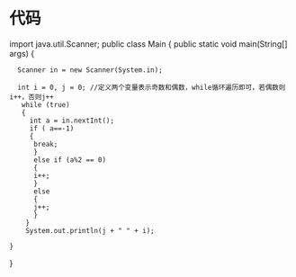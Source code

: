



# 代码



import java.util.Scanner;
public class Main {
public static void main(String[] args) {
      
      Scanner in = new Scanner(System.in);
      
      int i = 0, j = 0; //定义两个变量表示奇数和偶数，while循环遍历即可，若偶数则i++，否则j++
       while (true) 
       {
         int a = in.nextInt();
         if ( a==-1) 
         {
          break;
          } 
          else if (a%2 == 0) 
          {
          i++;
          } 
          else 
          {
          j++;
          }
        }
        System.out.println(j + " " + i);
        
    }
}






